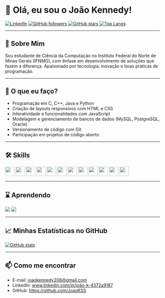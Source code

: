 # 👋 Olá, eu sou o João Kennedy!

[![LinkedIn](https://img.shields.io/badge/-João%20Kennedy-blue?style=flat&logo=Linkedin&logoColor=white&link=https://www.linkedin.com/in/joão-k-4372a9187)](https://www.linkedin.com/in/joão-k-4372a9187)
[![GitHub followers](https://img.shields.io/github/followers/JoaoKSS?label=Seguidores&style=social&cacheSeconds=1800)](https://github.com/JoaoKSS)
[![GitHub stars](https://img.shields.io/github/stars/JoaoKSS?style=social&cacheSeconds=1800)](https://github.com/JoaoKSS?tab=stars)
[![Top Langs](https://github-readme-stats.vercel.app/api/top-langs/?username=JoaoKSS&layout=compact&theme=tokyonight&cache_seconds=1800)](https://github.com/JoaoKSS)

---

## 🚀 Sobre Mim
Sou estudante de Ciência da Computação no Instituto Federal do Norte de Minas Gerais (IFNMG), com ênfase em desenvolvimento de soluções que fazem a diferença. Apaixonado por tecnologia, inovação e boas práticas de programação.

---

## 💼 O que eu faço?
- Programação em C, C++, Java e Python
- Criação de layouts responsivos com HTML e CSS
- Interatividade e funcionalidades com JavaScript
- Modelagem e gerenciamento de bancos de dados (MySQL, PostgreSQL, Oracle)
- Versionamento de código com Git
- Participação em projetos de código aberto

---

## 🛠️ Skills
<code><img height="30" src="https://cdn.jsdelivr.net/gh/devicons/devicon/icons/c/c-original.svg" /></code>
<code><img height="30" src="https://cdn.jsdelivr.net/gh/devicons/devicon/icons/cplusplus/cplusplus-original.svg" /></code>
<code><img height="30" src="https://cdn.jsdelivr.net/gh/devicons/devicon/icons/java/java-original.svg" /></code>
<code><img height="30" src="https://cdn.jsdelivr.net/gh/devicons/devicon/icons/python/python-original.svg" /></code>
<code><img height="30" src="https://cdn.jsdelivr.net/gh/devicons/devicon/icons/html5/html5-original.svg" /></code>
<code><img height="30" src="https://cdn.jsdelivr.net/gh/devicons/devicon/icons/css3/css3-original.svg" /></code>
<code><img height="30" src="https://cdn.jsdelivr.net/gh/devicons/devicon/icons/javascript/javascript-original.svg" /></code>
<code><img height="30" src="https://cdn.jsdelivr.net/gh/devicons/devicon/icons/php/php-original.svg" /></code>
<code><img height="30" src="https://cdn.jsdelivr.net/gh/devicons/devicon/icons/yii/yii-original.svg" /></code>
<code><img height="30" src="https://cdn.jsdelivr.net/gh/devicons/devicon/icons/mysql/mysql-original.svg" /></code>
<code><img height="30" src="https://cdn.jsdelivr.net/gh/devicons/devicon/icons/postgresql/postgresql-original.svg" /></code>
<code><img height="30" src="https://cdn.jsdelivr.net/gh/devicons/devicon/icons/oracle/oracle-original.svg" /></code>

---

<!--## 📌 Projetos em destaque
<p align="center">
  <a href="https://github.com/JoaoKSS/algoritmos-c">
    <img src="https://github-readme-stats.vercel.app/api/pin/?username=JoaoKSS&repo=algoritmos-c&theme=tokyonight" alt="algoritmos-c" />
  </a>
  <a href="https://github.com/JoaoKSS/java-projeto">
    <img src="https://github-readme-stats.vercel.app/api/pin/?username=JoaoKSS&repo=java-projeto&theme=tokyonight" alt="java-projeto" />
  </a>
</p>

---
-->
## ⌛ Aprendendo
<img src="https://img.shields.io/badge/Aprendendo-PHP-%23777BB4?style=for-the-badge&logo=php&logoColor=white" />
<img src="https://img.shields.io/badge/Aprendendo-Yii-black?style=for-the-badge&logo=yii&logoColor=white" />

---

## 📈 Minhas Estatísticas no GitHub
[![GitHub stats](https://github-readme-stats.vercel.app/api?username=JoaoKSS&show_icons=true&theme=tokyonight&cache_seconds=1800)](https://github.com/JoaoKSS)
<!--[![Streak Stats](https://github-readme-streak-stats.herokuapp.com/?user=JoaoKSS&theme=tokyonight&hide_border=true)](https://git.io/streak-stats) -->

---

## 📫 Como me encontrar
- E-mail: joaokennedy208@gmail.com  
- LinkedIn: www.linkedin.com/in/joão-k-4372a9187
- GitHub: https://github.com/JoaoKSS
